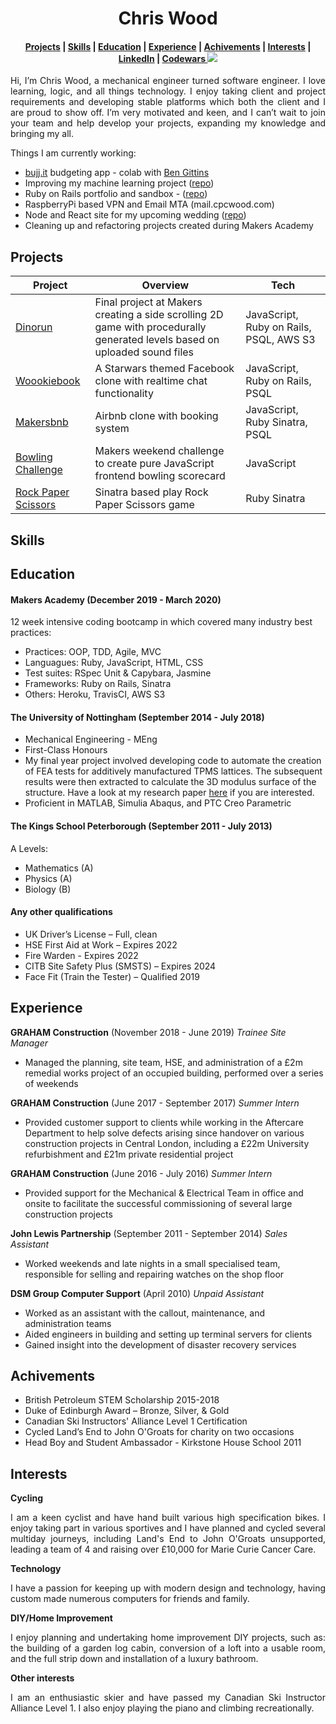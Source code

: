 <h1 align="center"> Chris Wood </h1>

<h4> <p align="center"> <a href='#projects'>Projects</a> | <a href='#skills'>Skills</a> | <a href='#education'>Education</a> | <a href='#experience'>Experience</a> | <a href='#achivements
'>Achivements</a> | <a href='#interests'>Interests</a> | <a href='https://www.linkedin.com/in/chriswood1995/' target="_blank">LinkedIn</a> | <a href='https://www.codewars.com/users/cpcwood' target="_blank">Codewars <img src='https://img.shields.io/badge/dynamic/json?color=blue&label=Honor&query=%24.honor&url=https%3A%2F%2Fwww.codewars.com%2Fapi%2Fv1%2Fusers%2Fcpcwood'></img></a></p> </h4>

<p align='justify'>
Hi, I’m Chris Wood, a mechanical engineer turned software engineer. I love learning, logic, and all things technology.  I enjoy taking client and project requirements and developing stable platforms which both the client and I are proud to show off. I’m very motivated and keen, and I can’t wait to join your team and help develop your projects, expanding my knowledge and bringing my all.
</p>

<p align='justify'>
Things I am currently working:
<ul>
  <li> <a href='https://bujj.it' target="_blank">bujj.it</a> budgeting app - colab with <a href='https://github.com/squareben1' target="_blank">Ben Gittins</a> </li>
  <li>Improving my machine learning project (<a href='https://github.com/cpcwood/neural-nets' target="_blank">repo</a>)</li>
  <li>Ruby on Rails portfolio and sandbox - (<a href='https://github.com/cpcwood/home-server' target="_blank">repo</a>)</li>
  <li>RaspberryPi based VPN and Email MTA (mail.cpcwood.com)</li>
  <li>Node and React site for my upcoming wedding (<a href='https://github.com/cpcwood/alice-and-chris-2021' target="_blank">repo</a>)</li>
  <li>Cleaning up and refactoring projects created during Makers Academy</li>
</ul>
</p>

## Projects 

| Project | Overview | Tech |
|---|---|---|
| [Dinorun](https://github.com/cpcwood/dinorun-cpcwood) | Final project at Makers creating a side scrolling 2D game with procedurally generated levels based on uploaded sound files | JavaScript, Ruby on Rails, PSQL, AWS S3 |
| [Woookiebook](https://github.com/cpcwood/wookiebook-cpcwood) | A Starwars themed Facebook clone with realtime chat functionality | JavaScript, Ruby on Rails, PSQL |
| [Makersbnb](https://github.com/cpcwood/makersbnb-cpcwood) | Airbnb clone with booking system | JavaScript, Ruby Sinatra, PSQL |
| [Bowling Challenge](https://github.com/cpcwood/bowling-challenge) | Makers weekend challenge to create pure JavaScript frontend bowling scorecard | JavaScript |
| [Rock Paper Scissors](https://github.com/cpcwood/rps-challenge) | Sinatra based play Rock Paper Scissors game | Ruby Sinatra |

## Skills

## Education

#### Makers Academy (December 2019 - March 2020)

12 week intensive coding bootcamp in which covered many industry best practices:
- Practices: OOP, TDD, Agile, MVC
- Languagues: Ruby, JavaScript, HTML, CSS
- Test suites: RSpec Unit & Capybara, Jasmine
- Frameworks: Ruby on Rails, Sinatra
- Others: Heroku, TravisCI, AWS S3

#### The University of Nottingham (September 2014 - July 2018)

- Mechanical Engineering - MEng
- First-Class Honours
- My final year project involved developing code to automate the creation of FEA tests for additively manufactured TPMS lattices. The subsequent results were then extracted to calculate the 3D modulus surface of the structure. Have a look at my research paper [here](https://github.com/cpcwood/CV/tree/master/TPMS%20Paper) if you are interested.
- Proficient in MATLAB, Simulia Abaqus, and PTC Creo Parametric

#### The Kings School Peterborough (September 2011 - July 2013)

A Levels:
- Mathematics (A)
- Physics (A)
- Biology (B)

#### Any other qualifications
- UK Driver’s License – Full, clean
- HSE First Aid at Work – Expires 2022
- Fire Warden - Expires 2022
- CITB Site Safety Plus (SMSTS) – Expires 2024
- Face Fit (Train the Tester) – Qualified 2019

## Experience

**GRAHAM Construction** (November 2018 - June 2019)
*Trainee Site Manager*
- Managed the planning, site team, HSE, and administration of a £2m remedial works project of an occupied building, performed over a series of weekends

**GRAHAM Construction** (June 2017 - September 2017)
*Summer Intern*
- Provided customer support to clients while working in the Aftercare Department to help solve defects arising since handover on various construction projects in Central London, including a £22m University refurbishment and £21m private residential project

**GRAHAM Construction** (June 2016 - July 2016)
*Summer Intern*
- Provided support for the Mechanical & Electrical Team in office and onsite to facilitate the successful commissioning of several large construction projects

**John Lewis Partnership** (September 2011 - September 2014)
*Sales Assistant*
- Worked weekends and late nights in a small specialised team, responsible for selling and repairing watches on the shop floor

**DSM Group Computer Support** (April 2010)
*Unpaid Assistant*
- Worked as an assistant with the callout, maintenance, and administration teams
- Aided engineers in building and setting up terminal servers for clients
- Gained insight into the development of disaster recovery services

## Achivements

- British Petroleum STEM Scholarship 2015-2018
- Duke of Edinburgh Award – Bronze, Silver, & Gold
- Canadian Ski Instructors' Alliance Level 1 Certification
- Cycled Land’s End to John O'Groats for charity on two occasions
- Head Boy and Student Ambassador - Kirkstone House School 2011

## Interests

**Cycling**
<p align='justify'> 
I am a keen cyclist and have hand built various high specification bikes. I enjoy taking part in various sportives and I have planned and cycled several multiday journeys, including Land's End to John O'Groats unsupported, leading a team of 4 and raising over £10,000 for Marie Curie Cancer Care.
</p>

**Technology**
<p align='justify'> 
I have a passion for keeping up with modern design and technology, having custom made numerous computers for friends and family.
</p>

**DIY/Home Improvement**
<p align='justify'> 
I enjoy planning and undertaking home improvement DIY projects, such as: the building of a garden log cabin, conversion of a loft into a usable room, and the full strip down and installation of a luxury bathroom.
</p>

**Other interests**
<p align='justify'> 
I am an enthusiastic skier and have passed my Canadian Ski Instructor Alliance Level 1. I also enjoy playing the piano and climbing recreationally.
</p>
